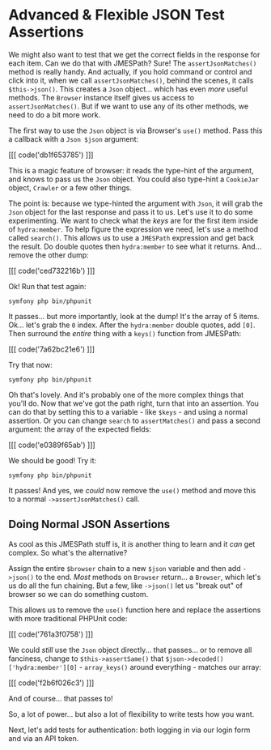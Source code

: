 # Advanced & Flexible JSON Test Assertions

We might also want to test that we get the correct fields in the response for
each item. Can we do that with JMESPath? Sure! The `assertJsonMatches()` method
is really handy. And actually, if you hold command or control and click into it,
when we call `assertJsonMatches()`, behind the scenes, it calls
`$this->json()`. This creates a `Json` object... which has even *more* useful methods.
The `Browser` instance itself gives us access to `assertJsonMatches()`. But if we
want to use any of its other methods, we need to do a bit more work.

The first way to use the `Json` object is via Browser's `use()` method. Pass this
a callback with a `Json $json` argument:

[[[ code('db1f653785') ]]]

This is a magic feature of browser: it reads the type-hint of the argument, and
knows to pass us the `Json` object. You could also type-hint a `CookieJar` object,
`Crawler` or a few other things.

The point is: because we type-hinted the argument with `Json`, it will grab the
`Json` object for the last response and pass it to us. Let's use it to do some
experimenting. We want to check what the *keys* are for the first item
inside of `hydra:member`. To help figure the expression we need, let's use a method
called `search()`. This allows us to use a `JMESPath` expression and get back the
result. Do double quotes then `hydra:member` to see what it returns. And... remove
the other dump:

[[[ code('ced732216b') ]]]

Ok! Run that test again:

```terminal-silent
symfony php bin/phpunit
```

It passes... but more importantly, look at the dump! It's the array of 5 items.
Ok... let's grab the `0` index. After the `hydra:member` double quotes, add
`[0]`. Then surround the *entire* thing with a `keys()` function from JMESPath:

[[[ code('7a62bc21e6') ]]]

Try that now:

```terminal-silent
symfony php bin/phpunit
```

Oh that's lovely. And it's probably one of the more complex things that you'll do.
Now that we've got the path right, turn that into an assertion. You can do that
by setting this to a variable - like `$keys` - and using a normal assertion. Or
you can change `search` to `assertMatches()` and pass a second argument: the array
of the expected fields:

[[[ code('e0389f65ab') ]]]

We should be good! Try it:

```terminal-silent
symfony php bin/phpunit
```

It passes! And yes, we *could* now remove the `use()` method and move this to
a normal `->assertJsonMatches()` call.

## Doing Normal JSON Assertions

As cool as this JMESPath stuff is, it *is* another thing to learn and it *can*
get complex. So what's the alternative?

Assign the entire `$browser` chain to a new `$json` variable and then add `->json()`
to the end. *Most* methods on `Browser` return... a `Browser`, which let's us do
all the fun chaining. But a few, like `->json()` let us "break out" of browser
so we can do something  custom.

This allows us to remove the `use()` function here and replace the assertions
with more traditional PHPUnit code:

[[[ code('761a3f0758') ]]]

We could *still* use the `Json` object directly... that passes... or to remove
all fanciness, change to `$this->assertSame()` that
`$json->decoded()['hydra:member'][0]` - `array_keys()` around everything - matches
our array:

[[[ code('f2b6f026c3') ]]]

And of course... that passes to!

So, a lot of power... but also a lot of flexibility to write tests how you want.

Next, let's add tests for authentication: both logging in via our login form and
via an API token.
